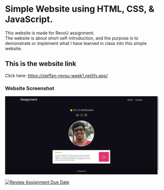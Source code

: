# Simple Website using HTML, CSS, & JavaScript.

This website is made for RevoU assignment.  
The website is about short self-introduction,
and the purpose is to demonstrate or implement what I have learned in class into this simple website.

## This is the website link
Click here: https://steffan-revou-week1.netlify.app/

### Website Screenshot
<p align="center">
  <img src="./assets/imgs/readme-img.png" width="850" title="web-img">
</p>


[![Review Assignment Due Date](https://classroom.github.com/assets/deadline-readme-button-24ddc0f5d75046c5622901739e7c5dd533143b0c8e959d652212380cedb1ea36.svg)](https://classroom.github.com/a/l9v8sNrv)
